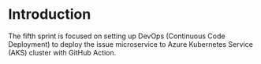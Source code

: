 # Introduction
The fifth sprint is focused on setting up DevOps (Continuous Code Deployment) to deploy the issue microservice to Azure Kubernetes Service (AKS) cluster with GitHub Action.